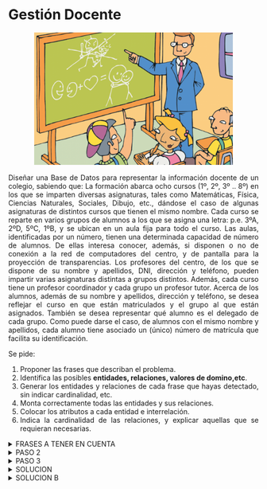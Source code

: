 <div align="justify">

# Gestión Docente

<div align="center">
<img src="img/docente.png" width="400px"/>
</div>

Diseñar una Base de Datos para representar la información docente de un colegio, sabiendo que:
La formación abarca ocho cursos (1º, 2º, 3º .. 8º) en los que se imparten diversas asignaturas, tales como Matemáticas, Física, Ciencias Naturales, Sociales, Dibujo, etc., dándose el caso de algunas asignaturas de distintos cursos que tienen el mismo nombre.
Cada curso se reparte en varios grupos de alumnos a los que se asigna una letra: p.e. 3ºA, 2ºD, 5ºC, 1ºB, y se ubican en un aula fija para todo el curso. Las aulas, identificadas por un número, tienen una determinada capacidad de número de alumnos. De ellas interesa conocer, además, si disponen o no de conexión a la red de computadores del centro, y de pantalla para la proyección de transparencias.
Los profesores del centro, de los que se dispone de su nombre y apellidos, DNI, dirección y teléfono, pueden impartir varias asignaturas distintas a grupos distintos. Además, cada curso tiene un profesor coordinador y cada grupo un profesor tutor.
Acerca de los alumnos, además de su nombre y apellidos, dirección y teléfono, se desea reflejar el curso en que están matriculados y el grupo al que están asignados. También se desea representar qué alumno es el delegado de cada grupo. Como puede darse el caso, de alumnos con el mismo nombre y apellidos, cada alumno tiene asociado un (único) número de matrícula que facilita su identificación.

Se pide:
1. Proponer las frases que describan el problema.
2. Identifica las posibles __entidades, relaciones, valores de domino,etc__.
3. Generar los entidades y relaciones de cada frase que hayas detectado, sin indicar cardinalidad, etc.
4. Monta correctamente todas las entidades y sus relaciones.
5. Colocar los atributos a cada entidad e interrelación.
6. Indica la cardinalidad de las relaciones, y explicar aquellas que se requieran necesarias.

<details>
      <summary>FRASES A TENER EN CUENTA</summary>

  Frases importantes:
  - La formación abarca ocho cursos (1º, 2º, 3º .. 8º) en los que se imparten diversas asignaturas, tales como Matemáticas, Física, Ciencias Naturales, Sociales, Dibujo, etc., dándose el caso de algunas asignaturas de distintos cursos que tienen el mismo nombre.
    > Nota: En un curso se imparte asignaturas, es decir (Curso impartir Asignatura)
  - Cada curso se reparte en varios grupos de alumnos a los que se asigna una letra: p.e. 3ºA, 2ºD, 5ºC, 1ºB, y se ubican en un aula fija para todo el curso. 
    > Nota: Cada curso consta de varios grupos, es decir (Curso constar Grupo ).
  - Cada curso tiene un profesor coordinador. 
    > Nota: Cada curso tiene un profesor que es su coordinador (Profesor coordinar Curso)
  - Cada grupo un profesor tutor .
    > Nota: Tal y como dice la frase (Profesor tutor Grupo).
  - Los profesores del centro, de los que se dispone de su nombre y apellidos, DNI, dirección y teléfono, pueden impartir varias asignaturas distintas a grupos distintos. 
    > Nota: Los profesores imparten asignaturas. (Profesor imparte Asignatura)  
  - Cada curso se reparte en varios grupos de alumnos a los que se asigna una letra: p.e. 3ºA, 2ºD, 5ºC, 1ºB, y se ubican en un aula fija para todo el curso.
    > Nota: Cada curso de ubica en un aula. (Curso ubicar Aula).
  - Acerca de los alumnos, además de su nombre y apellidos, dirección y teléfono, se desea reflejar el curso en que están matriculados y el grupo al que están asignados. 
    > Nota: Se desea reflejar sobre el alumno el curso sobre el que están matriculador. (Curso matricular Alumno).
  - También se desea representar qué alumno es el delegado de cada grupo.
    > Nota: Se desea conocer el delegado del curso. En este caso se puede representar de dos formas diferentes.
    - Opción 1: Alumno es delegado Alumno.
    - Opción 2: Curso deleago Alumno.
  </br>
</details>

<details>
      <summary>PASO 2</summary>
  </br>
  <img src="img/docente.drawio.png">
  </br>
   </br>
</details>

<details>
      <summary> PASO 3</summary>
  </br>
  <img src="img/docente-entidades-relaciones.drawio.png">
  </br>
   </br>
</details>

<details>
      <summary>SOLUCION</summary>
  </br>
  <img src="img/docente-diagrama.drawio.png">
  </br>
   </br>
</details>

<details>
      <summary>SOLUCION B</summary>
  </br>
  <img src="img/docente-diagrama-2.drawio.png">
  </br>
   </br>
</details>

</div>